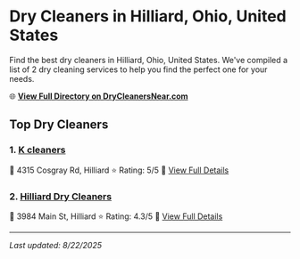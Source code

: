 # Dry Cleaners in Hilliard, Ohio, United States

Find the best dry cleaners in Hilliard, Ohio, United States. We've compiled a list of 2 dry cleaning services to help you find the perfect one for your needs.

🌐 **[View Full Directory on DryCleanersNear.com](https://drycleanersnear.com/city/US/Ohio/Hilliard)**

## Top Dry Cleaners

### 1. [K cleaners](https://drycleanersnear.com/dryCleaner/689aa04b2abe37ea0a656313/k-cleaners)
📍 4315 Cosgray Rd, Hilliard
⭐ Rating: 5/5
🔗 [View Full Details](https://drycleanersnear.com/dryCleaner/689aa04b2abe37ea0a656313/k-cleaners)

### 2. [Hilliard Dry Cleaners](https://drycleanersnear.com/dryCleaner/689aa0962abe37ea0a65662e/hilliard-dry-cleaners)
📍 3984 Main St, Hilliard
⭐ Rating: 4.3/5
🔗 [View Full Details](https://drycleanersnear.com/dryCleaner/689aa0962abe37ea0a65662e/hilliard-dry-cleaners)


---

*Last updated: 8/22/2025*
